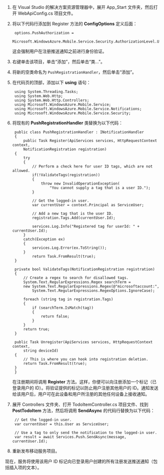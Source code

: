 1. 在 Visual Studio 的解决方案资源管理器中，展开 App\_Start 文件夹，然后打开 WebApiConfig.cs 项目文件。

2. 将以下代码行添加到 Register 方法的 **ConfigOptions** 定义后面：

        options.PushAuthorization = 
            Microsoft.WindowsAzure.Mobile.Service.Security.AuthorizationLevel.User;

    这会强制用户在注册推送通知之前进行身份验证。

3. 右键单击该项目，单击“添加”，然后单击“类...”。

4. 将新的空类命名为 `PushRegistrationHandler`，然后单击“添加”。

5. 在代码页的顶部，添加以下 **using** 语句：

        using System.Threading.Tasks; 
        using System.Web.Http; 
        using System.Web.Http.Controllers; 
        using Microsoft.WindowsAzure.Mobile.Service; 
        using Microsoft.WindowsAzure.Mobile.Service.Notifications; 
        using Microsoft.WindowsAzure.Mobile.Service.Security; 

6. 将现有的 **PushRegistrationHandler** 类替换为以下代码：

        public class PushRegistrationHandler : INotificationHandler
        {
            public Task Register(ApiServices services, HttpRequestContext context,
            NotificationRegistration registration)
        {
            try
            {
                // Perform a check here for user ID tags, which are not allowed.
                if(!ValidateTags(registration))
                {
                    throw new InvalidOperationException(
                        "You cannot supply a tag that is a user ID.");                    
                }

                // Get the logged-in user.
                var currentUser = context.Principal as ServiceUser;

                // Add a new tag that is the user ID.
                registration.Tags.Add(currentUser.Id);

                services.Log.Info("Registered tag for userId: " + currentUser.Id);
            }
            catch(Exception ex)
            {
                services.Log.Error(ex.ToString());
            }
                return Task.FromResult(true);
        }

        private bool ValidateTags(NotificationRegistration registration)
        {
            // Create a regex to search for disallowed tags.
            System.Text.RegularExpressions.Regex searchTerm =
            new System.Text.RegularExpressions.Regex(@"microsoftaccount:",
                System.Text.RegularExpressions.RegexOptions.IgnoreCase);

            foreach (string tag in registration.Tags)
            {
                if (searchTerm.IsMatch(tag))
                {
                    return false;
                }
            }
            return true;
        }

        public Task Unregister(ApiServices services, HttpRequestContext context, 
            string deviceId)
        {
            // This is where you can hook into registration deletion.
            return Task.FromResult(true);
        }
        }

    在注册期间将调用 **Register** 方法。这样，你便可以向注册添加一个标记（已登录用户的 ID）。将验证提供的标记以防止用户注册其他用户的 ID。通知发送给该用户后，用户可在此设备和用户所注册的其他任何设备上接收通知。

7. 展开 Controllers 文件夹、打开 TodoItemController.cs 项目文件、找到 **PostTodoItem** 方法，然后将调用 **SendAsync** 的代码行替换为以下代码：

        // Get the logged-in user.
        var currentUser = this.User as ServiceUser;

        // Use a tag to only send the notification to the logged-in user.
        var result = await Services.Push.SendAsync(message, currentUser.Id);

8. 重新发布移动服务项目。

现在，服务将使用该用户 ID 标记向已登录用户创建的所有注册发送推送通知（包括插入项的文本）。

<!---HONumber=74-->